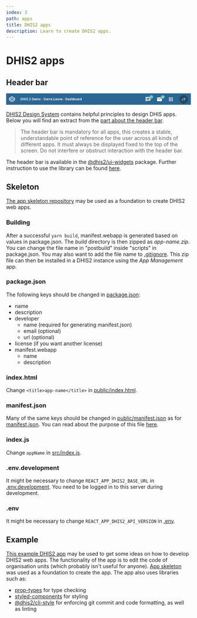 ```yaml
---
index: 3
path: apps
title: DHIS2 apps
description: Learn to create DHIS2 apps.
---
```


# DHIS2 apps

## Header bar
![Header bar][header-image]

[DHIS2 Design System][design-system] contains helpful principles to design DHIS apps. Below you will find an extract from the [part about the header bar][design-system-header].

>The header bar is mandatory for all apps, this creates a stable, understandable point of reference for the user across all kinds of different apps. It must always be displayed fixed to the top of the screen. Do not interfere or obstruct interaction with the header bar.

The header bar is available in the [@dhis2/ui-widgets][npm-widgets] package. Further instruction to use the library can be found [here][ui].

## Skeleton
[The app skeleton repository][skeleton] may be used as a foundation to create DHIS2 web apps.

### Building
After a successful `yarn build`, manifest.webapp is generated based on values in package.json. The *build* directory is then zipped as *app-name.zip*. You can change the file name in "postbuild" inside "scripts" in package.json. You may also want to add the file name to [.gitignore][skeleton-gitignore]. This zip file can then be installed in a DHIS2 instance using the *App Management* app.

### package.json
The following keys should be changed in [package.json][skeleton-package]:
* name
* description
* developer
    * name (required for generating manifest.json)
    * email (optional)
    * url (optional)
* license (if you want another license)
* manifest.webapp
    * name
    * description

### index.html
Change `<title>app-name</title>` in [public/index.html][skeleton-html].

### manifest.json
Many of the same keys should be changed in [public/manifest.json][skeleton-manifest] as for [manifest.json][apps-manifest]. You can read about the purpose of this file [here][google-manifest].

### index.js
Change `appName` in [src/index.js][skeleton-js].

### .env.development
It might be necessary to change `REACT_APP_DHIS2_BASE_URL` in [.env.development][skeleton-env-dev]. You need to be logged in to this server during development.

### .env
It might be necessary to change `REACT_APP_DHIS2_API_VERSION` in [.env][skeleton-env].

## Example
[This example DHIS2 app][example] may be used to get some ideas on how to develop DHIS2 web apps. The functionality of the app is to edit the code of organisation units (which probably isn't useful for anyone). [App skeleton][apps-skeleton] was used as a foundation to create the app. The app also uses libraries such as:
* [prop-types][prop-types] for type checking
* [styled-components][styled-components] for styling
* [@dhis2/cli-style][cli-style] for enforcing git commit and code formatting, as well as linting


[header-image]: images/headerbar.png
[design-system]: https://github.com/dhis2/design-system
[design-system-header]: https://github.com/dhis2/design-system/blob/master/organisms/header-bar.md
[npm-widgets]: https://www.npmjs.com/package/@dhis2/ui-widgets
[ui]: ../ui
[skeleton]: https://github.com/dhis2designlab/app-skeleton
[skeleton-gitignore]: https://github.com/dhis2designlab/app-skeleton/tree/master/.gitignore#L25
[skeleton-package]: https://github.com/dhis2designlab/app-skeleton/tree/master/package.json
[skeleton-html]: https://github.com/dhis2designlab/app-skeleton/tree/master/public/index.html#L38
[skeleton-manifest]: https://github.com/dhis2designlab/app-skeleton/tree/master/public/manifest.json
[apps-manifest]: #manifestjson
[google-manifest]: https://developers.google.com/web/fundamentals/web-app-manifest/
[skeleton-js]: https://github.com/dhis2designlab/app-skeleton/tree/master/src/index.js#L9
[skeleton-env-dev]: https://github.com/dhis2designlab/app-skeleton/tree/master/.env.development
[skeleton-env]: https://github.com/dhis2designlab/app-skeleton/tree/master/.env
[apps-skeleton]: #skeleton
[example]: https://github.com/dhis2designlab/app-example
[prop-types]: https://www.npmjs.com/package/prop-types
[styled-components]: https://www.styled-components.com/
[cli-style]: https://www.npmjs.com/package/@dhis2/cli-style